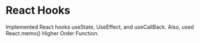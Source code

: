 # React Hooks

Implemented React hooks useState, UseEffect, and useCallBack. Also, used React.memo() Higher Order Function.